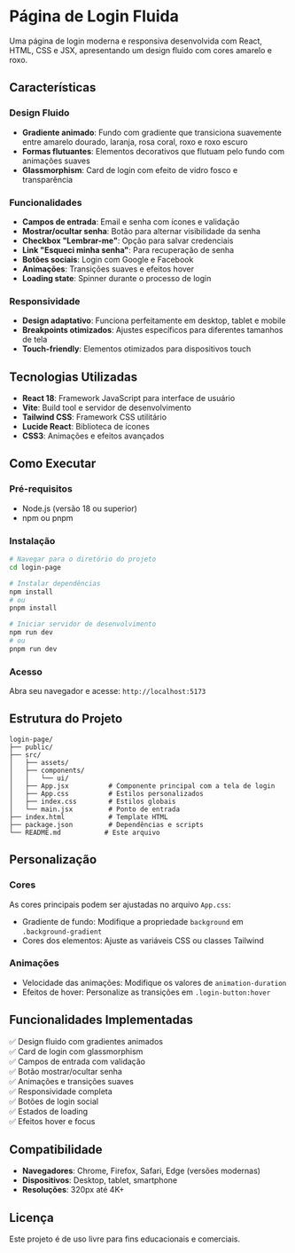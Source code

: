 # Página de Login Fluida

Uma página de login moderna e responsiva desenvolvida com React, HTML, CSS e JSX, apresentando um design fluido com cores amarelo e roxo.

## Características

### Design Fluido
- **Gradiente animado**: Fundo com gradiente que transiciona suavemente entre amarelo dourado, laranja, rosa coral, roxo e roxo escuro
- **Formas flutuantes**: Elementos decorativos que flutuam pelo fundo com animações suaves
- **Glassmorphism**: Card de login com efeito de vidro fosco e transparência

### Funcionalidades
- **Campos de entrada**: Email e senha com ícones e validação
- **Mostrar/ocultar senha**: Botão para alternar visibilidade da senha
- **Checkbox "Lembrar-me"**: Opção para salvar credenciais
- **Link "Esqueci minha senha"**: Para recuperação de senha
- **Botões sociais**: Login com Google e Facebook
- **Animações**: Transições suaves e efeitos hover
- **Loading state**: Spinner durante o processo de login

### Responsividade
- **Design adaptativo**: Funciona perfeitamente em desktop, tablet e mobile
- **Breakpoints otimizados**: Ajustes específicos para diferentes tamanhos de tela
- **Touch-friendly**: Elementos otimizados para dispositivos touch

## Tecnologias Utilizadas

- **React 18**: Framework JavaScript para interface de usuário
- **Vite**: Build tool e servidor de desenvolvimento
- **Tailwind CSS**: Framework CSS utilitário
- **Lucide React**: Biblioteca de ícones
- **CSS3**: Animações e efeitos avançados

## Como Executar

### Pré-requisitos
- Node.js (versão 18 ou superior)
- npm ou pnpm

### Instalação
```bash
# Navegar para o diretório do projeto
cd login-page

# Instalar dependências
npm install
# ou
pnpm install

# Iniciar servidor de desenvolvimento
npm run dev
# ou
pnpm run dev
```

### Acesso
Abra seu navegador e acesse: `http://localhost:5173`

## Estrutura do Projeto

```
login-page/
├── public/
├── src/
│   ├── assets/
│   ├── components/
│   │   └── ui/
│   ├── App.jsx          # Componente principal com a tela de login
│   ├── App.css          # Estilos personalizados
│   ├── index.css        # Estilos globais
│   └── main.jsx         # Ponto de entrada
├── index.html           # Template HTML
├── package.json         # Dependências e scripts
└── README.md           # Este arquivo
```

## Personalização

### Cores
As cores principais podem ser ajustadas no arquivo `App.css`:
- Gradiente de fundo: Modifique a propriedade `background` em `.background-gradient`
- Cores dos elementos: Ajuste as variáveis CSS ou classes Tailwind

### Animações
- Velocidade das animações: Modifique os valores de `animation-duration`
- Efeitos de hover: Personalize as transições em `.login-button:hover`

## Funcionalidades Implementadas

✅ Design fluido com gradientes animados  
✅ Card de login com glassmorphism  
✅ Campos de entrada com validação  
✅ Botão mostrar/ocultar senha  
✅ Animações e transições suaves  
✅ Responsividade completa  
✅ Botões de login social  
✅ Estados de loading  
✅ Efeitos hover e focus  

## Compatibilidade

- **Navegadores**: Chrome, Firefox, Safari, Edge (versões modernas)
- **Dispositivos**: Desktop, tablet, smartphone
- **Resoluções**: 320px até 4K+

## Licença

Este projeto é de uso livre para fins educacionais e comerciais.

